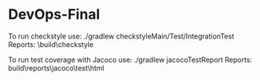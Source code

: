 # DevOps-Final

To run checkstyle use: ./gradlew checkstyleMain/Test/IntegrationTest
Reports: \build\checkstyle

To run test coverage with Jacoco use: ./gradlew jacocoTestReport
Reports: build\reports\jacoco\test\html

